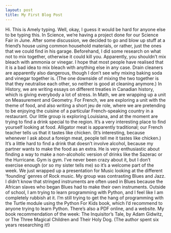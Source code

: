 ```yaml
---
layout: post
title: My First Blog Post
---
```


Hi. This is Amely typing.
Well, okay, I guess it would be hard for anyone else to be typing this.
In Science, we’re having a project done for our Science Fair in June. After some discussion, we decided to go and blow up stuff at a friend’s house using common household materials, or rather, just the ones that we could find in his garage. Beforehand, I did some research on what not to mix together, otherwise it could kill you. Apparently, you shouldn’t mix bleach with ammonia or vinegar. I hope that most people have realised that it is a bad idea to mix bleach with anything else in any case. Drain cleaners are apparently also dangerous, though I don’t see why mixing baking soda and vinegar together is. (The one downside of mixing the two together is that they neutralise each other, so neither is good at cleaning anymore.)
In History, we are writing essays on different treaties in Canadian history, which is giving everybody a lot of stress. 
In Math, we are wrapping up a unit on Measurement and Geometry.
For French, we are exploring a unit with the theme of food, and also writing a short jeu de role, where we are pretending to be enjoying the cuisine of a particular French-speaking country in a restaurant. Our little group is exploring Louisiana, and at the moment are trying to find a drink special to the region. It’s a very interesting place to find yourself looking at food. Alligator meat is apparently traditional; our French teacher tells us that it tastes like chicken. (It’s interesting, because whenever I ask about a foreign meat, people tell me it tastes like chicken.) It’s a little hard to find a drink that doesn’t involve alcohol, because my partner wants to make the food as an extra. He is very enthusiastic about finding a way to make a non-alcoholic version of drinks like the Sazerac or the Hurricane.
Gym is gym. I’ve never been crazy about it, but I don’t exercise enough (or so my sister tells me) so it’s a welcome part of the week.
We just wrapped up a presentation for Music looking at the different ‘founding’ genres of Rock music. My group was contrasting Blues and Jazz. I didn’t know that stringed instruments are often used in Blues because the African slaves who began Blues had to make their own instruments. 
Outside of school, I am trying to learn programming with Python, and I feel like I am completely rubbish at it. I’m still trying to get the hang of programming with the Turtle module using the Python For Kids book, which I’d recommend to anyone trying to learn Python. There’s also a PDF online, and a website.
My book recommendation of the week: The Inquisitor’s Tale, by Adam Gidwitz, or The Three Magical Children and Their Holy Dog. (The author spent six years researching it!)
